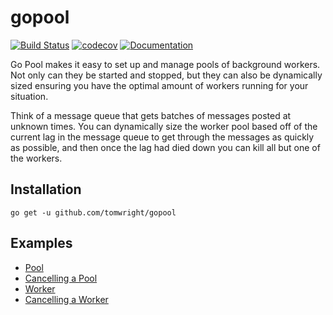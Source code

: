 # gopool

[![Build Status](https://travis-ci.org/TomWright/gopool.svg?branch=master)](https://travis-ci.org/TomWright/gopool)
[![codecov](https://codecov.io/gh/TomWright/gopool/branch/master/graph/badge.svg)](https://codecov.io/gh/TomWright/gopool)
[![Documentation](https://godoc.org/github.com/TomWright/gopool?status.svg)](https://godoc.org/github.com/TomWright/gopool)

Go Pool makes it easy to set up and manage pools of background workers.
Not only can they be started and stopped, but they can also be dynamically sized ensuring you have the optimal amount of workers running for your situation.

Think of a message queue that gets batches of messages posted at unknown times. You can dynamically size the worker pool based off of the current lag in the message queue to get through the messages as quickly as possible, and then once the lag had died down you can kill all but one of the workers.

## Installation

```
go get -u github.com/tomwright/gopool
```

## Examples

* [Pool](/example/pool/example.md)
* [Cancelling a Pool](/example/stopped/example.md)
* [Worker](/example/worker/example.md)
* [Cancelling a Worker](/example/cancelled/example.md)